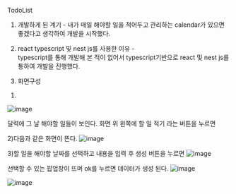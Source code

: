 TodoList

1. 개발하게 된 계기 - 내가 매일 해야할 일을 적어두고 관리하는 calendar가 있으면 좋겠다고 생각하여 개발을 시작했다.

2.  react typescript 및 nest js를 사용한 이유 -  
typescript를 통해 개발해 본 적이 없어서 typescript기반으로 react 및 nest js를 통하여 개발을 진행했다.

3. 화면구성
1)
![image](https://github.com/Jungsooooooo/todolist_front_react_typescript/assets/94541011/00c3053d-0ca3-4efd-92c5-e21651600dc0)


달력에 그 날 해야할 일들이 보인다.
화면 위 왼쪽에 할 일 적기 라는 버튼을 누르면

2)다음과 같은 화면이 뜬다.
![image](https://github.com/Jungsooooooo/todolist_front_react_typescript/assets/94541011/3875ebef-6d29-4235-a247-7eedaec80990)

3)할 일을 해야할 날짜를 선택하고 내용을 입력 후 생성 버튼을 누르면
![image](https://github.com/Jungsooooooo/todolist_front_react_typescript/assets/94541011/86b9ee98-a0bf-499c-a832-31d9050fdeb8)

선택할 수 있는 팝업창이 뜨며 ok를 누르면 데이터가 생성 된다.
![image](https://github.com/Jungsooooooo/todolist_front_react_typescript/assets/94541011/3a702b30-ee01-4c37-becc-ef7bb3658b70)



![image](https://github.com/Jungsooooooo/todolist_front_react_typescript/assets/94541011/d76d7da4-5bd4-4d4d-9225-ba11a15e4a67)



